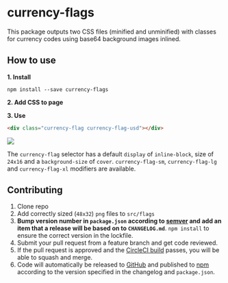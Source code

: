 # currency-flags

This package outputs two CSS files (minified and unminified) with classes for currency codes using base64 background images inlined.

## How to use

**1. Install**

`npm install --save currency-flags`

**2. Add CSS to page**

**3. Use**

```html
<div class="currency-flag currency-flag-usd"></div>
```

<img src="http://i.imgur.com/Fdd5VLp.png">

The `currency-flag` selector has a default `display` of `inline-block`, size of `24x16` and a `background-size` of `cover`.
`currency-flag-sm`, `currency-flag-lg` and `currency-flag-xl` modifiers are available.

## Contributing

1.  Clone repo
1.  Add correctly sized (`48x32`) `png` files to `src/flags`
1.  **Bump version number in `package.json` according to [semver](http://semver.org/) and add an item that a release will be based on to `CHANGELOG.md`**. `npm install` to ensure the correct version in the lockfile.
1.  Submit your pull request from a feature branch and get code reviewed.
1.  If the pull request is approved and the [CircleCI build](https://circleci.com/gh/transferwise/currency-flags) passes, you will be able to squash and merge.
1.  Code will automatically be released to [GitHub](https://github.com/transferwise/currency-flags/releases) and published to [npm](https://www.npmjs.com/package/currency-flags) according to the version specified in the changelog and `package.json`.
